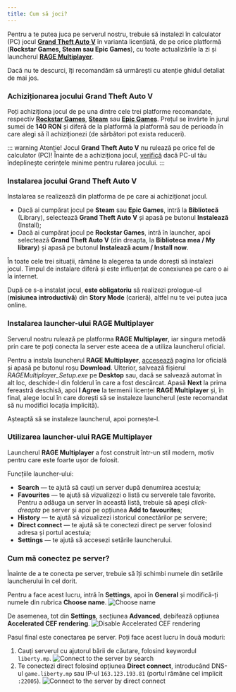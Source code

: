 ```yaml
---
title: Cum să joci?
---
```


Pentru a te putea juca pe serverul nostru, trebuie să instalezi în calculator (PC) jocul [**Grand Theft Auto V**](https://ro.wikipedia.org/wiki/Grand_Theft_Auto_V) în varianta licențiată, de pe orice platformă (**Rockstar Games, Steam sau Epic Games**), cu toate actualizările la zi și launcherul [**RAGE Multiplayer**](https://rage.mp).

Dacă nu te descurci, îți recomandăm să urmărești cu atenție ghidul detaliat de mai jos.

### Achiziționarea jocului **Grand Theft Auto V**

Poți achiziționa jocul de pe una dintre cele trei platforme recomandate, respectiv [**Rockstar Games**](https://store.rockstargames.com/game/buy-gta-v), [**Steam**](https://store.steampowered.com/app/271590/Grand_Theft_Auto_V/) sau [**Epic Games**](https://store.epicgames.com/en-US/p/grand-theft-auto-v). Prețul se învârte în jurul sumei de **140 RON** și diferă de la platformă la platformă sau de perioada în care alegi să îl achiziționezi (de sărbători pot exista reduceri).

::: warning Atenție!
Jocul **Grand Theft Auto V** nu rulează pe orice fel de calculator (PC)! Înainte de a achiziționa jocul, [verifică](https://support.rockstargames.com/articles/203428177/Grand-Theft-Auto-V-PC-System-Requirements) dacă PC-ul tău îndeplinește cerințele minime pentru rularea jocului.
:::

### Instalarea jocului **Grand Theft Auto V**

Instalarea se realizează din platforma de pe care ai achiziționat jocul.

- Dacă ai cumpărat jocul pe **Steam** sau **Epic Games**, intră la **Bibliotecă** (Library), selectează **Grand Theft Auto V** și apasă pe butonul **Instalează** (Install);
- Dacă ai cumpărat jocul pe **Rockstar Games**, intră în launcher, apoi selectează **Grand Theft Auto V** (din dreapta, la **Biblioteca mea / My library**) și apasă pe butonul **Instalează acum / Install now**.

În toate cele trei situații, rămâne la alegerea ta unde dorești să instalezi jocul. Timpul de instalare diferă și este influențat de conexiunea pe care o ai la internet.

După ce s-a instalat jocul, **este obligatoriu** să realizezi prologue-ul (**misiunea introductivă**) din **Story Mode** (carieră), altfel nu te vei putea juca online.

### Instalarea launcher-ului **RAGE Multiplayer**

Serverul nostru rulează pe platforma **RAGE Multiplayer**, iar singura metodă prin care te poți conecta la server este aceea de a utiliza launcherul oficial.

Pentru a instala launcherul **RAGE Multiplayer**, [accesează](https://rage.mp) pagina lor oficială și apasă pe butonul roșu **Download**. Ulterior, salvează fișierul _RAGEMultiplayer_Setup.exe_ pe **Desktop** sau, dacă se salvează automat în alt loc, deschide-l din folderul în care a fost descărcat. Apasă **Next** la prima fereastră deschisă, apoi **I Agree** la termenii licenței **RAGE Multiplayer** și, în final, alege locul în care dorești să se instaleze launcherul (este recomandat să nu modifici locația implicită).

Așteaptă să se instaleze launcherul, apoi pornește-l.

### Utilizarea launcher-ului **RAGE Multiplayer**

Launcherul **RAGE Multiplayer** a fost construit într-un stil modern, motiv pentru care este foarte ușor de folosit.

Funcțiile launcher-ului:

- **Search** — te ajută să cauți un server după denumirea acestuia;
- **Favourites** — te ajută să vizualizezi o listă cu serverele tale favorite. Pentru a adăuga un server în această listă, trebuie să apeși _click-dreapta_ pe server și apoi pe opțiunea **Add to favourites**;
- **History** — te ajută să vizualizezi istoricul conectărilor pe servere;
- **Direct connect** — te ajută să te conectezi direct pe server folosind adresa și portul acestuia;
- **Settings** — te ajută să accesezi setările launcherului.

### Cum mă conectez pe server?

Înainte de a te conecta pe server, trebuie să îți schimbi numele din setările launcherului în cel dorit.

Pentru a face acest lucru, intră în **Settings**, apoi în **General** și modifică-ți numele din rubrica **Choose name**.
<Image src="https://i.imgur.com/2m0U8hn.gif" alt="Choose name" />

De asemenea, tot din **Settings**, secțiunea **Advanced**, debifează opțiunea **Accelerated CEF rendering**.
<Image src="https://i.imgur.com/czKh5Sr.gif" alt="Disable Accelerated CEF rendering" />

Pasul final este conectarea pe server. Poți face acest lucru în două moduri:
1. Cauți serverul cu ajutorul bării de căutare, folosind keywordul `liberty.mp`. <Image src="https://i.imgur.com/4ceQtBz.gif" alt="Connect to the server by search" />
2. Te conectezi direct folosind opțiunea **Direct connect**, introducând DNS-ul `game.liberty.mp` sau IP-ul `163.123.193.81` (portul rămâne cel implicit `:22005`). <Image src="https://i.imgur.com/hH2FVWy.gif" alt="Connect to the server by direct connect" />
